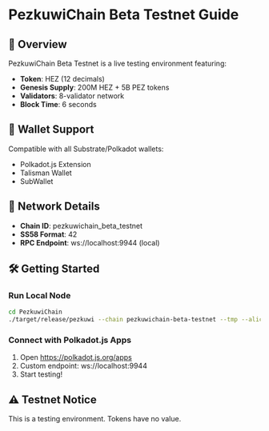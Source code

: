 # PezkuwiChain Beta Testnet Guide

## 🚀 Overview

PezkuwiChain Beta Testnet is a live testing environment featuring:
- **Token**: HEZ (12 decimals)
- **Genesis Supply**: 200M HEZ + 5B PEZ tokens
- **Validators**: 8-validator network
- **Block Time**: 6 seconds

## 📱 Wallet Support

Compatible with all Substrate/Polkadot wallets:
- Polkadot.js Extension
- Talisman Wallet
- SubWallet

## 🔗 Network Details

- **Chain ID**: pezkuwichain_beta_testnet
- **SS58 Format**: 42
- **RPC Endpoint**: ws://localhost:9944 (local)

## 🛠️ Getting Started

### Run Local Node
```bash
cd PezkuwiChain
./target/release/pezkuwi --chain pezkuwichain-beta-testnet --tmp --alice
```

### Connect with Polkadot.js Apps
1. Open https://polkadot.js.org/apps
2. Custom endpoint: ws://localhost:9944
3. Start testing!

## ⚠️ Testnet Notice
This is a testing environment. Tokens have no value.
